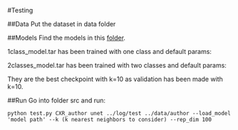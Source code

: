 #Testing

##Data
Put the dataset in data folder

##Models
Find the models in this [folder](https://drive.google.com/open?id=1bVMpziFjT8rvgBxszZq4Hjo3o4xk_j0I).

1class_model.tar has been trained with one class and default params:

2classes_model.tar has been trained with two classes and default params:

They are the best checkpoint with k=10 as validation has been made with k=10.

##Run
Go into folder src and run:
```
python test.py CXR_author unet ../log/test ../data/author --load_model 'model path' --k (k nearest neighbors to consider) --rep_dim 100
```

